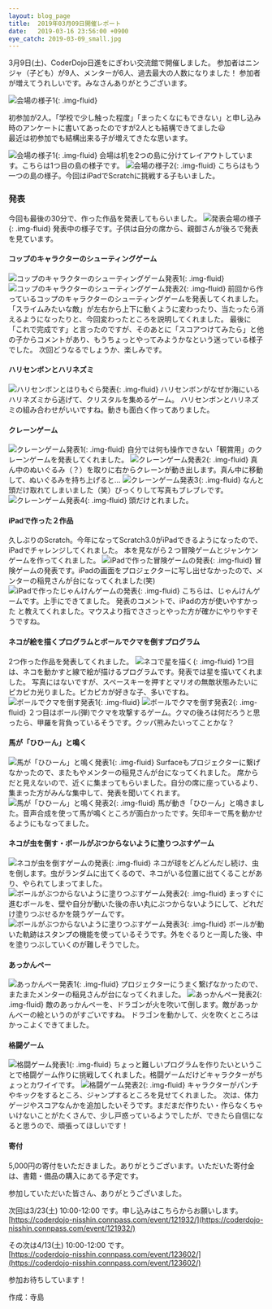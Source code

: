 ```yaml
---
layout: blog_page
title:  2019年03月09日開催レポート
date:   2019-03-16 23:56:00 +0900
eye_catch: 2019-03-09_small.jpg
---
```


3月9日(土)、CoderDojo日進をにぎわい交流館で開催しました。
参加者はニンジャ（子ども）が9人、メンターが6人、過去最大の人数になりました！
参加者が増えてうれしいです。みなさんありがとうございます。

![会場の様子1](/assets/img/2019-03-09_top.jpg){: .img-fluid}

初参加が2人。「学校で少し触った程度」「まったくなにもできない」と申し込み時のアンケートに書いてあったのですが2人とも結構できてました😃 <br />
最近は初参加でも結構出来る子が増えてきたな思います。

![会場の様子1](/assets/img/2019-03-09_0-1.jpg){: .img-fluid}
会場は机を2つの島に分けてレイアウトしています。こちらは1つ目の島の様子です。
![会場の様子2](/assets/img/2019-03-09_0-2.jpg){: .img-fluid}
こちらはもう一つの島の様子。今回はiPadでScratchに挑戦する子もいました。

### 発表
今回も最後の30分で、作った作品を発表してもらいました。
![発表会場の様子](/assets/img/2019-03-09_0-3.jpg){: .img-fluid}
発表中の様子です。子供は自分の席から、親御さんが後ろで発表を見ています。

#### コップのキャラクターのシューティングゲーム
![コップのキャラクターのシューティングゲーム発表1](/assets/img/2019-03-09_1-1.jpg){: .img-fluid}
![コップのキャラクターのシューティングゲーム発表2](/assets/img/2019-03-09_1-2.jpg){: .img-fluid}
前回から作っているコップのキャラクターのシューティングゲームを発表してくれました。
「スライムみたいな敵」が左右から上下に動くように変わったり、当たったら消えるようになったりと、今回変わったところを説明してくれました。
最後に「これで完成です」と言ったのですが、そのあとに「スコアつけてみたら」と他の子からコメントがあり、もうちょっとやってみようかなという迷っている様子でした。
次回どうなるでしょうか、楽しみです。

#### ハリセンボンとハリネズミ
![ハリセンボンとはりもぐら発表](/assets/img/2019-03-09_2-1.jpg){: .img-fluid}
ハリセンボンがなぜか海にいるハリネズミから逃げて、クリスタルを集めるゲーム。
ハリセンボンとハリネズミの組み合わせがいいですね。動きも面白く作ってありました。

#### クレーンゲーム
![クレーンゲーム発表1](/assets/img/2019-03-09_3-1.jpg){: .img-fluid}
自分では何も操作できない「観賞用」のクレーンゲームを発表してくれました。
![クレーンゲーム発表2](/assets/img/2019-03-09_3-2.jpg){: .img-fluid}
真ん中のぬいぐるみ（？）を取りに右からクレーンが動き出します。真ん中に移動して、ぬいぐるみを持ち上げると...
![クレーンゲーム発表3](/assets/img/2019-03-09_3-3.jpg){: .img-fluid}
なんと頭だけ取れてしまいました（笑）びっくりして写真もブレブレです。
![クレーンゲーム発表4](/assets/img/2019-03-09_3-4.jpg){: .img-fluid}
頭だけとれました。

#### iPadで作った２作品
久しぶりのScratch。今年になってScratch3.0がiPadできるようになったので、iPadでチャレンジしてくれました。
本を見ながら２つ冒険ゲームとジャンケンゲームを作ってくれました。
![iPadで作った冒険ゲームの発表](/assets/img/2019-03-09_4-1.jpg){: .img-fluid}
冒険ゲームの発表です。iPadの画面をプロジェクターに写し出せなかったので、メンターの稲見さんが台になってくれました(笑)
![iPadで作ったじゃんけんゲームの発表](/assets/img/2019-03-09_4-2.jpg){: .img-fluid}
こちらは、じゃんけんゲームです。上手にできてました。
発表のコメントで、iPadの方が使いやすかった と教えてくれました。マウスより指でささっとやった方が確かにやりやすそうですね。

#### ネコが絵を描くプログラムとボールでクマを倒すプログラム
2つ作った作品を発表してくれました。
![ネコで星を描く](/assets/img/2019-03-09_5-1.jpg){: .img-fluid}
1つ目は、ネコを動かすと線で絵が描けるプログラムです。発表では星を描いてくれました。
写真にはないですが、スペースキーを押すとマリオの無敵状態みたいにピカピカ光りました。ピカピカが好きな子、多いですね。
![ボールでクマを倒す発表1](/assets/img/2019-03-09_5-2.jpg){: .img-fluid}
![ボールでクマを倒す発表2](/assets/img/2019-03-09_5-3.jpg){: .img-fluid}
２つ目はボール(弾)でクマを攻撃するゲーム。クマの後ろは何だろうと思ったら、甲羅を背負っているそうです。クッパ熊みたいってことかな？

#### 馬が「ひひーん」と鳴く
![馬が「ひひーん」と鳴く発表1](/assets/img/2019-03-09_6-1.jpg){: .img-fluid}
Surfaceもプロジェクターに繋げなかったので、またもやメンターの稲見さんが台になってくれました。
席からだと見えないので、近くに集まってもらいました。自分の席に座っているより、集まった方がみんな集中して、発表を聞いてくれます。
![馬が「ひひーん」と鳴く発表2](/assets/img/2019-03-09_6-2.jpg){: .img-fluid}
馬が動き「ひひーん」と鳴きました。音声合成を使って馬が鳴くところが面白かったです。矢印キーで馬を動かせるようにもなってました。

#### ネコが虫を倒す・ボールがぶつからないように塗りつぶすゲーム
![ネコが虫を倒すゲームの発表](/assets/img/2019-03-09_7-1.jpg){: .img-fluid}
ネコが球をどんどんだし続け、虫を倒します。虫がランダムに出てくるので、ネコがいる位置に出てくることがあり、やられてしまってました。
![ボールがぶつからないように塗りつぶすゲーム発表2](/assets/img/2019-03-09_7-2.jpg){: .img-fluid}
まっすぐに進むボールを、壁や自分が動いた後の赤い丸にぶつからないようにして、どれだけ塗りつぶせるかを競うゲームです。
![ボールがぶつからないように塗りつぶすゲーム発表3](/assets/img/2019-03-09_7-3.jpg){: .img-fluid}
ボールが動いた軌跡はスタンプの機能を使っているそうです。外をぐるりと一周した後、中を塗りつぶしていくのが難しそうでした。

#### あっかんペー
![あっかんペー発表1](/assets/img/2019-03-09_8-1.jpg){: .img-fluid}
プロジェクターにうまく繋げなかったので、またまたメンターの稲見さんが台になってくれました。
![あっかんペー発表2](/assets/img/2019-03-09_8-2.jpg){: .img-fluid}
敵のあっかんペーを、ドラゴンが火を吹いて倒します。敵があっかんべーの絵というのがすごいですね。
ドラゴンを動かして、火を吹くところはかっこよくできてました。

#### 格闘ゲーム
![格闘ゲーム発表1](/assets/img/2019-03-09_9-1.jpg){: .img-fluid}
ちょっと難しいプログラムを作りたいということで格闘ゲーム作りに挑戦してくれました。格闘ゲームだけどキャラクターがちょっとカワイイです。
![格闘ゲーム発表2](/assets/img/2019-03-09_9-2.jpg){: .img-fluid}
キャラクターがパンチやキックをするところ、ジャンプするところを見せてくれました。
次は、体力ゲージやスコアなんかを追加したいそうです。まだまだ作りたい・作らなくちゃいけないことがたくさんで、少し戸惑っているようでしたが、できたら自信になると思うので、頑張ってほしいです！

#### 寄付
5,000円の寄付をいただきました。ありがとうございます。いただいた寄付金は、書籍・備品の購入にあてる予定です。

参加していただいた皆さん、ありがとうございました。

次回は3/23(土) 10:00-12:00 です。申し込みはこちらからお願いします。<br />
[https://coderdojo-nisshin.connpass.com/event/121932/](https://coderdojo-nisshin.connpass.com/event/121932/)<br />

その次は4/13(土) 10:00-12:00 です。<br />
[https://coderdojo-nisshin.connpass.com/event/123602/](https://coderdojo-nisshin.connpass.com/event/123602/)<br />

参加お待ちしています！

作成：寺島
